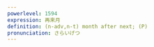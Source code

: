 ```yaml
---
powerlevel: 1594
expression: 再来月
definition: (n-adv,n-t) month after next; (P)
pronunciation: さらいげつ
---
```

